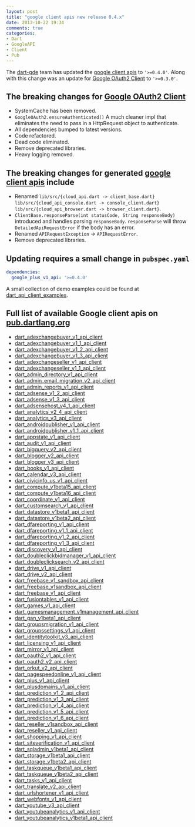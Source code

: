 ```yaml
---
layout: post
title: "google client apis new release 0.4.x"
date: 2013-10-22 19:34
comments: true
categories: 
- Dart
- GoogleAPI
- Client
- Pub
---
```


The [dart-gde](https://github.com/dart-gde?tab=members) team has updated the [google client apis](https://github.com/dart-google-apis) to `'>=0.4.0'`. Along with this change was an update for [Google OAuth2 Client](http://pub.dartlang.org/packages/google_oauth2_client) to `'>=0.3.0'`.

## The breaking changes for [Google OAuth2 Client](http://pub.dartlang.org/packages/google_oauth2_client)

* SystemCache has been removed.
* `GoogleOAuth2.ensureAuthenticated()` A much cleaner impl that eliminates the need to pass in a HttpRequest object to authenticate.
* All dependencies bumped to latest versions.
* Code refactored.
* Dead code eliminated.  
* Remove deprecated libraries.
* Heavy logging removed.

## The breaking changes for generated [google client apis](https://github.com/dart-google-apis) include

* Renamed `lib/src/{cloud_api.dart -> client_base.dart}` `lib/src/{cloud_api_console.dart -> console_client.dart}` `lib/src/{cloud_api_browser.dart -> browser_client.dart}`.
* `ClientBase.responseParse(int statusCode, String responseBody)` introduced and handles parsing `responseBody`. `responseParse` will throw `DetailedApiRequestError` if the body has an error. 
* Renamed `APIRequestException` -> `APIRequestError`.
* Remove deprecated libraries.

## Updating requires a small change in `pubspec.yaml`

```yaml pubspec.yaml
dependencies:
  google_plus_v1_api: '>=0.4.0'
``` 

A small collection of demo examples could be found at [dart_api_client_examples](https://github.com/dart-gde/dart_api_client_examples).

## Full list of available Google client apis on [pub.dartlang.org](http://pub.dartlang.org)

* [dart_adexchangebuyer_v1_api_client](http://pub.dartlang.org/packages/dart_adexchangebuyer_v1_api_client)
* [dart_adexchangebuyer_v1_1_api_client](http://pub.dartlang.org/packages/dart_adexchangebuyer_v1_1_api_client)
* [dart_adexchangebuyer_v1_2_api_client](http://pub.dartlang.org/packages/dart_adexchangebuyer_v1_2_api_client)
* [dart_adexchangebuyer_v1_3_api_client](http://pub.dartlang.org/packages/dart_adexchangebuyer_v1_3_api_client)
* [dart_adexchangeseller_v1_api_client](http://pub.dartlang.org/packages/dart_adexchangeseller_v1_api_client)
* [dart_adexchangeseller_v1_1_api_client](http://pub.dartlang.org/packages/dart_adexchangeseller_v1_1_api_client)
* [dart_admin_directory_v1_api_client](http://pub.dartlang.org/packages/dart_admin_directory_v1_api_client)
* [dart_admin_email_migration_v2_api_client](http://pub.dartlang.org/packages/dart_admin_email_migration_v2_api_client)
* [dart_admin_reports_v1_api_client](http://pub.dartlang.org/packages/dart_admin_reports_v1_api_client)
* [dart_adsense_v1_2_api_client](http://pub.dartlang.org/packages/dart_adsense_v1_2_api_client)
* [dart_adsense_v1_3_api_client](http://pub.dartlang.org/packages/dart_adsense_v1_3_api_client)
* [dart_adsensehost_v4_1_api_client](http://pub.dartlang.org/packages/dart_adsensehost_v4_1_api_client)
* [dart_analytics_v2_4_api_client](http://pub.dartlang.org/packages/dart_analytics_v2_4_api_client)
* [dart_analytics_v3_api_client](http://pub.dartlang.org/packages/dart_analytics_v3_api_client)
* [dart_androidpublisher_v1_api_client](http://pub.dartlang.org/packages/dart_androidpublisher_v1_api_client)
* [dart_androidpublisher_v1_1_api_client](http://pub.dartlang.org/packages/dart_androidpublisher_v1_1_api_client)
* [dart_appstate_v1_api_client](http://pub.dartlang.org/packages/dart_appstate_v1_api_client)
* [dart_audit_v1_api_client](http://pub.dartlang.org/packages/dart_audit_v1_api_client)
* [dart_bigquery_v2_api_client](http://pub.dartlang.org/packages/dart_bigquery_v2_api_client)
* [dart_blogger_v2_api_client](http://pub.dartlang.org/packages/dart_blogger_v2_api_client)
* [dart_blogger_v3_api_client](http://pub.dartlang.org/packages/dart_blogger_v3_api_client)
* [dart_books_v1_api_client](http://pub.dartlang.org/packages/dart_books_v1_api_client)
* [dart_calendar_v3_api_client](http://pub.dartlang.org/packages/dart_calendar_v3_api_client)
* [dart_civicinfo_us_v1_api_client](http://pub.dartlang.org/packages/dart_civicinfo_us_v1_api_client)
* [dart_compute_v1beta15_api_client](http://pub.dartlang.org/packages/dart_compute_v1beta15_api_client)
* [dart_compute_v1beta16_api_client](http://pub.dartlang.org/packages/dart_compute_v1beta16_api_client)
* [dart_coordinate_v1_api_client](http://pub.dartlang.org/packages/dart_coordinate_v1_api_client)
* [dart_customsearch_v1_api_client](http://pub.dartlang.org/packages/dart_customsearch_v1_api_client)
* [dart_datastore_v1beta1_api_client](http://pub.dartlang.org/packages/dart_datastore_v1beta1_api_client)
* [dart_datastore_v1beta2_api_client](http://pub.dartlang.org/packages/dart_datastore_v1beta2_api_client)
* [dart_dfareporting_v1_api_client](http://pub.dartlang.org/packages/dart_dfareporting_v1_api_client)
* [dart_dfareporting_v1_1_api_client](http://pub.dartlang.org/packages/dart_dfareporting_v1_1_api_client)
* [dart_dfareporting_v1_2_api_client](http://pub.dartlang.org/packages/dart_dfareporting_v1_2_api_client)
* [dart_dfareporting_v1_3_api_client](http://pub.dartlang.org/packages/dart_dfareporting_v1_3_api_client)
* [dart_discovery_v1_api_client](http://pub.dartlang.org/packages/dart_discovery_v1_api_client)
* [dart_doubleclickbidmanager_v1_api_client](http://pub.dartlang.org/packages/dart_doubleclickbidmanager_v1_api_client)
* [dart_doubleclicksearch_v2_api_client](http://pub.dartlang.org/packages/dart_doubleclicksearch_v2_api_client)
* [dart_drive_v1_api_client](http://pub.dartlang.org/packages/dart_drive_v1_api_client)
* [dart_drive_v2_api_client](http://pub.dartlang.org/packages/dart_drive_v2_api_client)
* [dart_freebase_v1_sandbox_api_client](http://pub.dartlang.org/packages/dart_freebase_v1_sandbox_api_client)
* [dart_freebase_v1sandbox_api_client](http://pub.dartlang.org/packages/dart_freebase_v1sandbox_api_client)
* [dart_freebase_v1_api_client](http://pub.dartlang.org/packages/dart_freebase_v1_api_client)
* [dart_fusiontables_v1_api_client](http://pub.dartlang.org/packages/dart_fusiontables_v1_api_client)
* [dart_games_v1_api_client](http://pub.dartlang.org/packages/dart_games_v1_api_client)
* [dart_gamesmanagement_v1management_api_client](http://pub.dartlang.org/packages/dart_gamesmanagement_v1management_api_client)
* [dart_gan_v1beta1_api_client](http://pub.dartlang.org/packages/dart_gan_v1beta1_api_client)
* [dart_groupsmigration_v1_api_client](http://pub.dartlang.org/packages/dart_groupsmigration_v1_api_client)
* [dart_groupssettings_v1_api_client](http://pub.dartlang.org/packages/dart_groupssettings_v1_api_client)
* [dart_identitytoolkit_v3_api_client](http://pub.dartlang.org/packages/dart_identitytoolkit_v3_api_client)
* [dart_licensing_v1_api_client](http://pub.dartlang.org/packages/dart_licensing_v1_api_client)
* [dart_mirror_v1_api_client](http://pub.dartlang.org/packages/dart_mirror_v1_api_client)
* [dart_oauth2_v1_api_client](http://pub.dartlang.org/packages/dart_oauth2_v1_api_client)
* [dart_oauth2_v2_api_client](http://pub.dartlang.org/packages/dart_oauth2_v2_api_client)
* [dart_orkut_v2_api_client](http://pub.dartlang.org/packages/dart_orkut_v2_api_client)
* [dart_pagespeedonline_v1_api_client](http://pub.dartlang.org/packages/dart_pagespeedonline_v1_api_client)
* [dart_plus_v1_api_client](http://pub.dartlang.org/packages/dart_plus_v1_api_client)
* [dart_plusdomains_v1_api_client](http://pub.dartlang.org/packages/dart_plusdomains_v1_api_client)
* [dart_prediction_v1_2_api_client](http://pub.dartlang.org/packages/dart_prediction_v1_2_api_client)
* [dart_prediction_v1_3_api_client](http://pub.dartlang.org/packages/dart_prediction_v1_3_api_client)
* [dart_prediction_v1_4_api_client](http://pub.dartlang.org/packages/dart_prediction_v1_4_api_client)
* [dart_prediction_v1_5_api_client](http://pub.dartlang.org/packages/dart_prediction_v1_5_api_client)
* [dart_prediction_v1_6_api_client](http://pub.dartlang.org/packages/dart_prediction_v1_6_api_client)
* [dart_reseller_v1sandbox_api_client](http://pub.dartlang.org/packages/dart_reseller_v1sandbox_api_client)
* [dart_reseller_v1_api_client](http://pub.dartlang.org/packages/dart_reseller_v1_api_client)
* [dart_shopping_v1_api_client](http://pub.dartlang.org/packages/dart_shopping_v1_api_client)
* [dart_siteverification_v1_api_client](http://pub.dartlang.org/packages/dart_siteverification_v1_api_client)
* [dart_sqladmin_v1beta1_api_client](http://pub.dartlang.org/packages/dart_sqladmin_v1beta1_api_client)
* [dart_storage_v1beta1_api_client](http://pub.dartlang.org/packages/dart_storage_v1beta1_api_client)
* [dart_storage_v1beta2_api_client](http://pub.dartlang.org/packages/dart_storage_v1beta2_api_client)
* [dart_taskqueue_v1beta1_api_client](http://pub.dartlang.org/packages/dart_taskqueue_v1beta1_api_client)
* [dart_taskqueue_v1beta2_api_client](http://pub.dartlang.org/packages/dart_taskqueue_v1beta2_api_client)
* [dart_tasks_v1_api_client](http://pub.dartlang.org/packages/dart_tasks_v1_api_client)
* [dart_translate_v2_api_client](http://pub.dartlang.org/packages/dart_translate_v2_api_client)
* [dart_urlshortener_v1_api_client](http://pub.dartlang.org/packages/dart_urlshortener_v1_api_client)
* [dart_webfonts_v1_api_client](http://pub.dartlang.org/packages/dart_webfonts_v1_api_client)
* [dart_youtube_v3_api_client](http://pub.dartlang.org/packages/dart_youtube_v3_api_client)
* [dart_youtubeanalytics_v1_api_client](http://pub.dartlang.org/packages/dart_youtubeanalytics_v1_api_client)
* [dart_youtubeanalytics_v1beta1_api_client](http://pub.dartlang.org/packages/dart_youtubeanalytics_v1beta1_api_client)